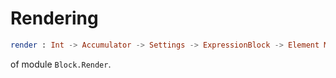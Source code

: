 # Rendering

```elm
render : Int -> Accumulator -> Settings -> ExpressionBlock -> Element MarkupMsg
```
of module `Block.Render`.
